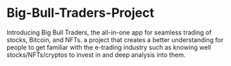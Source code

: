 # Big-Bull-Traders-Project
Introducing Big Bull Traders, the all-in-one app for seamless trading of stocks, Bitcoin, and NFTs. a project that creates a better understanding for people to get familiar with the e-trading industry such as knowing well stocks/NFTs/cryptos to invest in and deep analysis into them.
